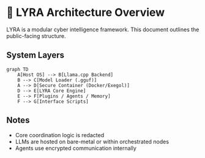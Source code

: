 # 🧠 LYRA Architecture Overview

LYRA is a modular cyber intelligence framework. This document outlines the public-facing structure.

## System Layers

```mermaid
graph TD
    A[Host OS] --> B[Llama.cpp Backend]
    B --> C[Model Loader (.gguf)]
    A --> D[Secure Container (Docker/Exegol)]
    D --> E[LYRA Core Engine]
    E --> F[Plugins / Agents / Memory]
    F --> G[Interface Scripts]
```

## Notes
- Core coordination logic is redacted
- LLMs are hosted on bare-metal or within orchestrated nodes
- Agents use encrypted communication internally
